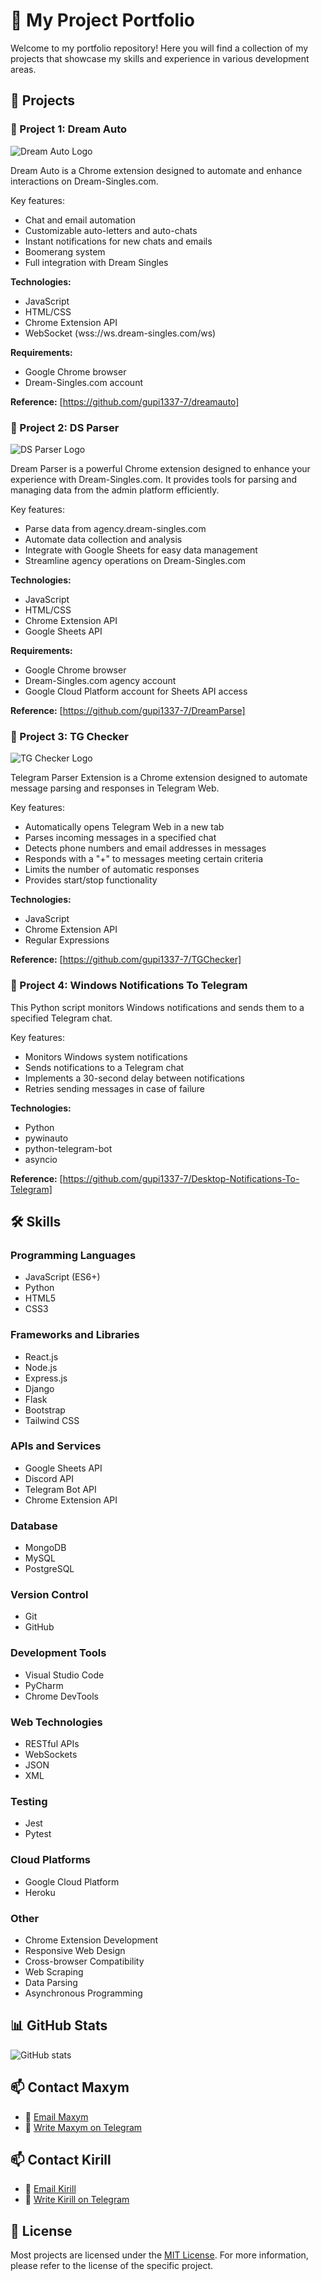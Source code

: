 # 🚀 My Project Portfolio

Welcome to my portfolio repository! Here you will find a collection of my projects that showcase my skills and experience in various development areas.

## 📂 Projects

### 🌟 Project 1: Dream Auto

![Dream Auto Logo](images/dreamauto.png)

Dream Auto is a Chrome extension designed to automate and enhance interactions on Dream-Singles.com.

Key features:

- Chat and email automation
- Customizable auto-letters and auto-chats
- Instant notifications for new chats and emails
- Boomerang system
- Full integration with Dream Singles

**Technologies:**

- JavaScript
- HTML/CSS
- Chrome Extension API
- WebSocket (wss://ws.dream-singles.com/ws)

**Requirements:**

- Google Chrome browser
- Dream-Singles.com account

**Reference:** [https://github.com/gupi1337-7/dreamauto]

### 🌟 Project 2: DS Parser

![DS Parser Logo](images/parser.png)

Dream Parser is a powerful Chrome extension designed to enhance your experience with Dream-Singles.com. It provides tools for parsing and managing data from the admin platform efficiently.

Key features:

- Parse data from agency.dream-singles.com
- Automate data collection and analysis
- Integrate with Google Sheets for easy data management
- Streamline agency operations on Dream-Singles.com

**Technologies:**

- JavaScript
- HTML/CSS
- Chrome Extension API
- Google Sheets API

**Requirements:**

- Google Chrome browser
- Dream-Singles.com agency account
- Google Cloud Platform account for Sheets API access

**Reference:** [https://github.com/gupi1337-7/DreamParse]

### 🌟 Project 3: TG Checker

![TG Checker Logo](images/TG.png)

Telegram Parser Extension is a Chrome extension designed to automate message parsing and responses in Telegram Web.

Key features:

- Automatically opens Telegram Web in a new tab
- Parses incoming messages in a specified chat
- Detects phone numbers and email addresses in messages
- Responds with a "+" to messages meeting certain criteria
- Limits the number of automatic responses
- Provides start/stop functionality

**Technologies:**

- JavaScript
- Chrome Extension API
- Regular Expressions

**Reference:** [https://github.com/gupi1337-7/TGChecker]

### 🌟 Project 4: Windows Notifications To Telegram

This Python script monitors Windows notifications and sends them to a specified Telegram chat.

Key features:

- Monitors Windows system notifications
- Sends notifications to a Telegram chat
- Implements a 30-second delay between notifications
- Retries sending messages in case of failure

**Technologies:**

- Python
- pywinauto
- python-telegram-bot
- asyncio

**Reference:** [https://github.com/gupi1337-7/Desktop-Notifications-To-Telegram]

## 🛠 Skills

### Programming Languages

- JavaScript (ES6+)
- Python
- HTML5
- CSS3

### Frameworks and Libraries

- React.js
- Node.js
- Express.js
- Django
- Flask
- Bootstrap
- Tailwind CSS

### APIs and Services

- Google Sheets API
- Discord API
- Telegram Bot API
- Chrome Extension API

### Database

- MongoDB
- MySQL
- PostgreSQL

### Version Control

- Git
- GitHub

### Development Tools

- Visual Studio Code
- PyCharm
- Chrome DevTools

### Web Technologies

- RESTful APIs
- WebSockets
- JSON
- XML

### Testing

- Jest
- Pytest

### Cloud Platforms

- Google Cloud Platform
- Heroku

### Other

- Chrome Extension Development
- Responsive Web Design
- Cross-browser Compatibility
- Web Scraping
- Data Parsing
- Asynchronous Programming

## 📊 GitHub Stats

![GitHub stats](https://github-readme-stats.vercel.app/api?username=gupi1337-7&show_icons=true&theme=radical)

## 📫 Contact Maxym

- 📧 [Email Maxym](mcjillz1@gmail.com)
- 🔗 [Write Maxym on Telegram](https://t.me/Wp3ki4)

## 📫 Contact Kirill

- 📧 [Email Kirill](voronov2142@gmail.com)
- 🔗 [Write Kirill on Telegram](https://t.me/gupi1337)

## 📜 License

Most projects are licensed under the [MIT License](LICENSE).
For more information, please refer to the license of the specific project.
